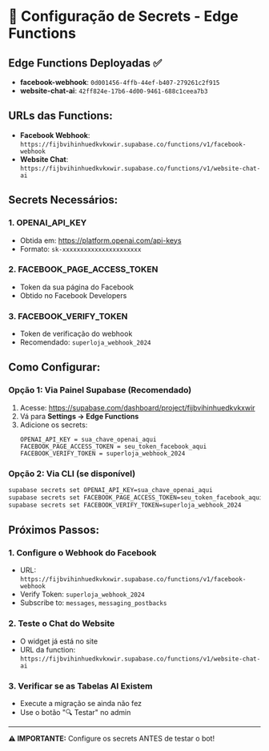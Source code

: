 # 🔐 Configuração de Secrets - Edge Functions

## **Edge Functions Deployadas ✅**
- **facebook-webhook**: `0d001456-4ffb-44ef-b407-279261c2f915`
- **website-chat-ai**: `42ff824e-17b6-4d00-9461-688c1ceea7b3`

## **URLs das Functions:**
- **Facebook Webhook**: `https://fijbvihinhuedkvkxwir.supabase.co/functions/v1/facebook-webhook`
- **Website Chat**: `https://fijbvihinhuedkvkxwir.supabase.co/functions/v1/website-chat-ai`

## **Secrets Necessários:**

### 1. **OPENAI_API_KEY**
- Obtida em: https://platform.openai.com/api-keys
- Formato: `sk-xxxxxxxxxxxxxxxxxxxxxx`

### 2. **FACEBOOK_PAGE_ACCESS_TOKEN** 
- Token da sua página do Facebook
- Obtido no Facebook Developers

### 3. **FACEBOOK_VERIFY_TOKEN**
- Token de verificação do webhook
- Recomendado: `superloja_webhook_2024`

## **Como Configurar:**

### **Opção 1: Via Painel Supabase (Recomendado)**
1. Acesse: https://supabase.com/dashboard/project/fijbvihinhuedkvkxwir
2. Vá para **Settings → Edge Functions**
3. Adicione os secrets:
   ```
   OPENAI_API_KEY = sua_chave_openai_aqui
   FACEBOOK_PAGE_ACCESS_TOKEN = seu_token_facebook_aqui  
   FACEBOOK_VERIFY_TOKEN = superloja_webhook_2024
   ```

### **Opção 2: Via CLI (se disponível)**
```bash
supabase secrets set OPENAI_API_KEY=sua_chave_openai_aqui
supabase secrets set FACEBOOK_PAGE_ACCESS_TOKEN=seu_token_facebook_aqui
supabase secrets set FACEBOOK_VERIFY_TOKEN=superloja_webhook_2024
```

## **Próximos Passos:**

### **1. Configure o Webhook do Facebook**
- URL: `https://fijbvihinhuedkvkxwir.supabase.co/functions/v1/facebook-webhook`
- Verify Token: `superloja_webhook_2024`
- Subscribe to: `messages`, `messaging_postbacks`

### **2. Teste o Chat do Website**
- O widget já está no site
- URL da function: `https://fijbvihinhuedkvkxwir.supabase.co/functions/v1/website-chat-ai`

### **3. Verificar se as Tabelas AI Existem**
- Execute a migração se ainda não fez
- Use o botão "🔍 Testar" no admin

---
**⚠️ IMPORTANTE:** Configure os secrets ANTES de testar o bot!
